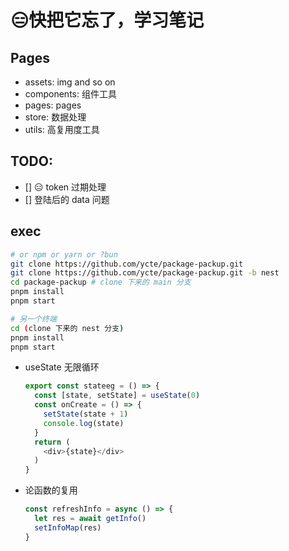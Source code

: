 # 😑快把它忘了，学习笔记

## Pages

* assets: img and so on
* components: 组件工具
* pages: pages
* store: 数据处理
* utils: 高复用度工具


## TODO:
- [] 😑 token 过期处理
- [] 登陆后的 data 问题
## exec

```bash
# or npm or yarn or ?bun 
git clone https://github.com/ycte/package-packup.git
git clone https://github.com/ycte/package-packup.git -b nest
cd package-packup # clone 下来的 main 分支
pnpm install 
pnpm start
```

```bash
# 另一个终端
cd (clone 下来的 nest 分支)
pnpm install
pnpm start
```

* useState 无限循环

  ```js
  export const stateeg = () => {
    const [state, setState] = useState(0)
    const onCreate = () => {
      setState(state + 1)
      console.log(state)
    }
    return (
      <div>{state}</div>
    )
  }
  ```

* 论函数的复用

  ```js
  const refreshInfo = async () => {
    let res = await getInfo()
    setInfoMap(res)
  }
  ```

